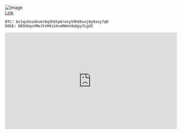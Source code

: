 ![Image](https://static.wixstatic.com/media/7ac599_10e3d91fb1e3408fa7bf4b03f28670ce~mv2.jpg/v1/fill/w_764,h_764,al_c,q_85,usm_0.66_1.00_0.01/7ac599_10e3d91fb1e3408fa7bf4b03f28670ce~mv2.webp) <br />
[Link](https://www.avogado6.com/diary2020?lightbox=dataItem-kgyq2h465)
```
BTC: bc1qu5es4kvmr0q5h9tp6reny59h66xxj8y9xny7q8
DOGE: D89XbqvVMeJYzM4ikXcmRHUn9oQpyYLgdZ
```
<iframe width="560" height="315" src="https://www.youtube.com/embed/5qap5aO4i9A" frameborder="0" allow="accelerometer; autoplay; clipboard-write; encrypted-media; gyroscope; picture-in-picture" allowfullscreen></iframe>
